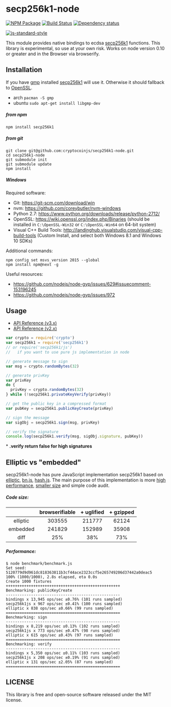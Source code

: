 # secp256k1-node

[![NPM Package](https://img.shields.io/npm/v/secp256k1.svg?style=flat-square)](https://www.npmjs.org/package/secp256k1)
[![Build Status](https://img.shields.io/travis/cryptocoinjs/secp256k1-node.svg?branch=master&style=flat-square)](https://travis-ci.org/cryptocoinjs/secp256k1-node)
[![Dependency status](https://img.shields.io/david/cryptocoinjs/secp256k1-node.svg?style=flat-square)](https://david-dm.org/cryptocoinjs/secp256k1-node#info=dependencies)

[![js-standard-style](https://cdn.rawgit.com/feross/standard/master/badge.svg)](https://github.com/feross/standard)

This module provides native bindings to ecdsa [secp256k1](https://github.com/bitcoin-core/secp256k1) functions.
This library is experimental, so use at your own risk. Works on node version 0.10 or greater and in the Browser via browserify.

## Installation

If you have [gmp](https://gmplib.org/) installed [secp256k1](https://github.com/bitcoin-core/secp256k1) will use it. Otherwise it should fallback to [OpenSSL](https://www.openssl.org/).
* arch `pacman -S gmp`
* ubuntu `sudo apt-get install libgmp-dev`

##### from npm

`npm install secp256k1`

##### from git

```
git clone git@github.com:cryptocoinjs/secp256k1-node.git
cd secp256k1-node
git submodule init
git submodule update
npm install
```

##### Windows

Required software:

  * Git: https://git-scm.com/download/win
  * nvm: https://github.com/coreybutler/nvm-windows
  * Python 2.7: https://www.python.org/downloads/release/python-2712/
  * OpenSSL: https://wiki.openssl.org/index.php/Binaries (should be installed in `C:\OpenSSL-Win32` or `C:\OpenSSL-Win64` on 64-bit system)
  * Visual C++ Build Tools: http://landinghub.visualstudio.com/visual-cpp-build-tools (Custom Install, and select both Windows 8.1 and Windows 10 SDKs)

Additional commands:

```
npm config set msvs_version 2015 --global
npm install npm@next -g
```

Useful resources:

  * https://github.com/nodejs/node-gyp/issues/629#issuecomment-153196245
  * https://github.com/nodejs/node-gyp/issues/972

## Usage

* [API Reference (v3.x)](https://github.com/cryptocoinjs/secp256k1-node/blob/master/API.md)
* [API Reference (v2.x)](https://github.com/cryptocoinjs/secp256k1-node/blob/v2.x/API.md)

```js
var crypto = require('crypto')
var secp256k1 = require('secp256k1')
// or require('secp256k1/js')
//   if you want to use pure js implementation in node

// generate message to sign
var msg = crypto.randomBytes(32)

// generate privKey
var privKey
do {
  privKey = crypto.randomBytes(32)
} while (!secp256k1.privateKeyVerify(privKey))

// get the public key in a compressed format
var pubKey = secp256k1.publicKeyCreate(privKey)

// sign the message
var sigObj = secp256k1.sign(msg, privKey)

// verify the signature
console.log(secp256k1.verify(msg, sigObj.signature, pubKey))
```

\* **.verify return false for high signatures**

## Elliptic vs "embedded"

secp256k1-node has pure JavaScript implementation secp256k1 based on [elliptic](http://github.com/indutny/elliptic), [bn.js](http://github.com/indutny/bn.js), [hash.js](http://github.com/indutny/hash.js).
The main purpose of this implementation is more [high performance](#performance), [smaller size](#code-size) and simple code audit.

##### Code size:
|        | browserifiable | + uglified | + gzipped |
|:------:|:--------------:|:----------:|:---------:|
|elliptic|303555          |211777      |62124      |
|embedded|241829          |152989      |35908      |
|diff    |25%             |38%         |73%        |

##### Performance:
```
$ node benchmark/benchmark.js
Set seed: 5120779d9d961dc818363811b3cf44ace2323ccf5e265749206d37442a0deac5
100% (1000/1000), 2.8s elapsed, eta 0.0s
Create 1000 fixtures
++++++++++++++++++++++++++++++++++++++++++++++++++
Benchmarking: publicKeyCreate
--------------------------------------------------
bindings x 13,945 ops/sec ±0.76% (101 runs sampled)
secp256k1js x 967 ops/sec ±0.41% (100 runs sampled)
elliptic x 838 ops/sec ±0.66% (99 runs sampled)
==================================================
Benchmarking: sign
--------------------------------------------------
bindings x 8,219 ops/sec ±0.13% (102 runs sampled)
secp256k1js x 773 ops/sec ±0.47% (98 runs sampled)
elliptic x 615 ops/sec ±0.43% (97 runs sampled)
==================================================
Benchmarking: verify
--------------------------------------------------
bindings x 5,350 ops/sec ±0.11% (103 runs sampled)
secp256k1js x 208 ops/sec ±0.19% (91 runs sampled)
elliptic x 131 ops/sec ±2.05% (87 runs sampled)
==================================================
```

## LICENSE

This library is free and open-source software released under the MIT license.
